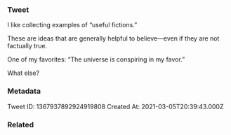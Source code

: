 ### Tweet
I like collecting examples of “useful fictions.” 

These are ideas that are generally helpful to believe—even if they are not factually true. 

One of my favorites: “The universe is conspiring in my favor.”

What else?

### Metadata
Tweet ID: 1367937892924919808
Created At: 2021-03-05T20:39:43.000Z

### Related

